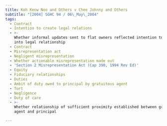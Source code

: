 ```yaml
---
title: Koh Keow Neo and Others v Chee Johnny and Others
subtitle: "[2004] SGHC 94 / 06\_May\_2004"
tags:
  - Contract
  - Intention to create legal relations
  - >-
    Whether informal updates sent to flat owners reflected intention to enter
    into legal relationship
  - Contract
  - Misrepresentation act
  - Negligent misrepresentation
  - Whether actionable misrepresentation made out
  - 'Section 2 Misrepresentation Act (Cap 390, 1994 Rev Ed)'
  - Equity
  - Fiduciary relationships
  - Duties
  - Ambit of duty owed to principal by gratuitous agent
  - Tort
  - Negligence
  - Duty of care
  - >-
    Whether relationship of sufficient proximity established between gratuitous
    agent and principal

---
```


